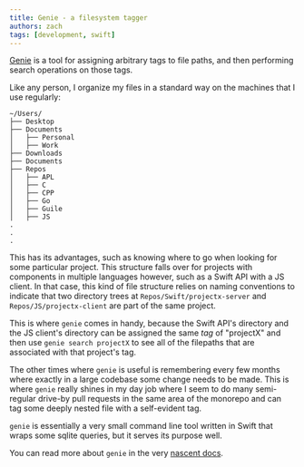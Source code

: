 ```yaml
---
title: Genie - a filesystem tagger
authors: zach
tags: [development, swift]
---
```


[Genie](https://zachwick.github.io/genie) is a tool for assigning arbitrary tags to file paths, and then performing
search operations on those tags.

Like any person, I organize my files in a standard way on the machines that I use regularly:

```
~/Users/
├── Desktop
├── Documents
│   ├── Personal
│   ├── Work
├── Downloads
├── Documents
├── Repos
│   ├── APL
│   ├── C
│   ├── CPP
│   ├── Go
│   ├── Guile
│   ├── JS
.
.
.
```

This has its advantages, such as knowing where to go when looking for some particular project. This structure falls over
for projects with components in multiple languages however, such as a Swift API with a JS client. In that case, this
kind of file structure relies on naming conventions to indicate that two directory trees
at `Repos/Swift/projectx-server` and `Repos/JS/projectx-client` are part of the same project.

This is where `genie` comes in handy, because the Swift API's directory and the JS client's directory can be assigned
the same _tag_ of "projectX" and then use `genie search projectX` to see all of the filepaths that are associated with
that project's tag.

The other times where `genie` is useful is remembering every few months where exactly in a large codebase some change
needs to be made. This is where `genie` really shines in my day job where I seem to do many semi-regular drive-by pull
requests in the same area of the monorepo and can tag some deeply nested file with a self-evident tag.

`genie` is essentially a very small command line tool written in Swift that wraps some sqlite queries, but it serves its
purpose well.

You can read more about `genie` in the very [nascent docs](https://zachwick.github.io/genie).